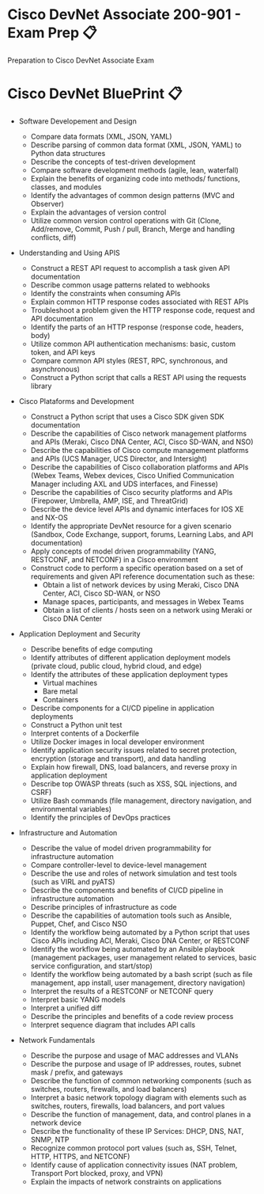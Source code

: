 # Cisco DevNet Associate 200-901 - Exam Prep 📋

Preparation to Cisco DevNet Associate Exam

# Cisco DevNet BluePrint 📋

- Software Developement and Design
    - Compare data formats (XML, JSON, YAML)
    - Describe parsing of common data format (XML, JSON, YAML) to Python data structures
    - Describe the concepts of test-driven development
    - Compare software development methods (agile, lean, waterfall)
    - Explain the benefits of organizing code into methods/ functions, classes, and modules
    - Identify the advantages of common design patterns (MVC and Observer)
    - Explain the advantages of version control
    - Utilize common version control operations with Git (Clone, Add/remove, Commit, Push / pull, Branch, Merge and handling conflicts, diff)

- Understanding and Using APIS
    - Construct a REST API request to accomplish a task given API documentation
    - Describe common usage patterns related to webhooks
    - Identify the constraints when consuming APIs
    - Explain common HTTP response codes associated with REST APIs
    - Troubleshoot a problem given the HTTP response code, request and API documentation
    - Identify the parts of an HTTP response (response code, headers, body)
    - Utilize common API authentication mechanisms: basic, custom token, and API keys
    - Compare common API styles (REST, RPC, synchronous, and asynchronous)
    - Construct a Python script that calls a REST API using the requests library

- Cisco Plataforms and Development
    - Construct a Python script that uses a Cisco SDK given SDK documentation
    - Describe the capabilities of Cisco network management platforms and APIs (Meraki, Cisco DNA Center, ACI, Cisco SD-WAN, and NSO)
    - Describe the capabilities of Cisco compute management platforms and APIs (UCS Manager, UCS Director, and Intersight)
    - Describe the capabilities of Cisco collaboration platforms and APIs (Webex Teams, Webex devices, Cisco Unified Communication Manager including AXL and UDS interfaces, and Finesse)
    - Describe the capabilities of Cisco security platforms and APIs (Firepower, Umbrella, AMP, ISE, and ThreatGrid)
    - Describe the device level APIs and dynamic interfaces for IOS XE and NX-OS
    - Identify the appropriate DevNet resource for a given scenario (Sandbox, Code Exchange, support, forums, Learning Labs, and API documentation)
    - Apply concepts of model driven programmability (YANG, RESTCONF, and NETCONF) in a Cisco environment
    - Construct code to perform a specific operation based on a set of requirements and given API reference documentation such as these:
        - Obtain a list of network devices by using Meraki, Cisco DNA Center, ACI, Cisco SD-WAN, or NSO
        - Manage spaces, participants, and messages in Webex Teams
        - Obtain a list of clients / hosts seen on a network using Meraki or Cisco DNA Center

- Application Deployment and Security
    - Describe benefits of edge computing
    - Identify attributes of different application deployment models (private cloud, public cloud, hybrid cloud, and edge)
    - Identify the attributes of these application deployment types
        - Virtual machines
        - Bare metal
        - Containers
    - Describe components for a CI/CD pipeline in application deployments
    - Construct a Python unit test
    - Interpret contents of a Dockerfile
    - Utilize Docker images in local developer environment
    - Identify application security issues related to secret protection, encryption (storage and transport), and data handling
    - Explain how firewall, DNS, load balancers, and reverse proxy in application deployment
    - Describe top OWASP threats (such as XSS, SQL injections, and CSRF)
    - Utilize Bash commands (file management, directory navigation, and environmental variables)
    - Identify the principles of DevOps practices

- Infrastructure and Automation
    - Describe the value of model driven programmability for infrastructure automation
    - Compare controller-level to device-level management
    - Describe the use and roles of network simulation and test tools (such as VIRL and pyATS)
    - Describe the components and benefits of CI/CD pipeline in infrastructure automation
    - Describe principles of infrastructure as code
    - Describe the capabilities of automation tools such as Ansible, Puppet, Chef, and Cisco NSO
    - Identify the workflow being automated by a Python script that uses Cisco APIs including ACI, Meraki, Cisco DNA Center, or RESTCONF
    - Identify the workflow being automated by an Ansible playbook (management packages, user management related to services, basic service configuration, and start/stop)
    - Identify the workflow being automated by a bash script (such as file management, app install, user management, directory navigation)
    - Interpret the results of a RESTCONF or NETCONF query
    - Interpret basic YANG models
    - Interpret a unified diff
    - Describe the principles and benefits of a code review process
    - Interpret sequence diagram that includes API calls

- Network Fundamentals
    - Describe the purpose and usage of MAC addresses and VLANs
    - Describe the purpose and usage of IP addresses, routes, subnet mask / prefix, and gateways
    - Describe the function of common networking components (such as switches, routers, firewalls, and load balancers)
    - Interpret a basic network topology diagram with elements such as switches, routers, firewalls, load balancers, and port values
    - Describe the function of management, data, and control planes in a network device
    - Describe the functionality of these IP Services: DHCP, DNS, NAT, SNMP, NTP
    - Recognize common protocol port values (such as, SSH, Telnet, HTTP, HTTPS, and NETCONF)
    - Identify cause of application connectivity issues (NAT problem, Transport Port blocked, proxy, and VPN)
    - Explain the impacts of network constraints on applications